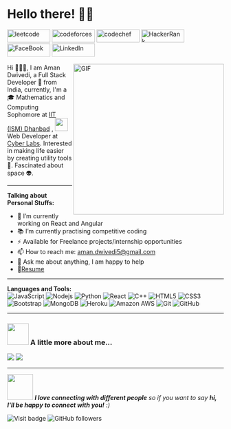 # Hello there! 👋🏻

<a href="https://leetcode.com/aman-codes/">
<img src="https://img.shields.io/badge/-LeetCode-black?style=flat-square&logo=leetcode" alt="leetcode"  width="100" height="30"></a>

<a href="https://codeforces.com/profile/Aman-Codes">
<img src="https://img.shields.io/badge/-Codeforces-black?style=flat-square&logo=codeforces" alt="codeforces"  width="100" height="30"></a>

<a href="https://www.codechef.com/users/aman_dwivedi">
<img src="https://img.shields.io/badge/-CodeChef-black?style=flat-square&logo=codechef" alt="codechef" width="100" height="30"></a>

<a href="https://www.hackerrank.com/Aman_Codes">
<img src="https://img.shields.io/badge/-HackerRank-black?style=flat-square&logo=hackerrank" alt="HackerRank"  width="100" height="30"></a>

<a href="https://www.facebook.com/profile.php?id=100039304971071">
<img src="https://img.shields.io/badge/-Facebook-black?style=flat-square&logo=facebook" alt="FaceBook"  width="100" height="30"></a>

<a href="https://www.linkedin.com/in/aman-dwivedi/">
<img src="https://img.shields.io/badge/-LinkedIn-black?style=flat-square&logo=linkedin" alt="LinkedIn"  width="100" height="30"></a>


<p>
<img align="right" alt="GIF" src="https://media.giphy.com/media/SWoSkN6DxTszqIKEqv/giphy.gif" width="350" height="350"/>
Hi 🙋🏻‍♂️, I am Aman Dwivedi, a Full Stack Developer 🚀 from India, currently, I'm a 
    🎓 Mathematics and Computing Sophomore at
     <a href="https://www.iitism.ac.in/">IIT (ISM) Dhanbad</a>
    , <img src="https://media.giphy.com/media/WUlplcMpOCEmTGBtBW/giphy.gif" width="30" >
    Web Developer at
    <a href="https://cyberlabs.club">Cyber Labs</a>.
    Interested in making life easier by creating utility tools 🔨. Fascinated about space 👽.
</p>

---
**Talking about Personal Stuffs:**

- 🌱 I’m currently working on React and Angular
- 📚 I’m currently practising competitive coding
- ⚡️ Available for Freelance projects/internship opportunities
- 📫 How to reach me: aman.dwivedi5@gmail.com
- 💬 Ask me about anything, I am happy to help
- 📝[Resume](https://drive.google.com/file/d/12k-NO8RtGx_tHBbytpeX5aMmxGaT42b3/view?usp=sharing)

---

**Languages and Tools:**  
![JavaScript](https://img.shields.io/badge/-JavaScript-black?style=flat-square&logo=javascript)
![Nodejs](https://img.shields.io/badge/-Nodejs-black?style=flat-square&logo=Node.js)
![Python](https://img.shields.io/badge/-Python-black?style=flat-square&logo=Python)
![React](https://img.shields.io/badge/-React-black?style=flat-square&logo=react)
![C++](https://img.shields.io/badge/-C++-00599C?style=flat-square&logo=c)
![HTML5](https://img.shields.io/badge/-HTML5-E34F26?style=flat-square&logo=html5&logoColor=white)
![CSS3](https://img.shields.io/badge/-CSS3-1572B6?style=flat-square&logo=css3)
![Bootstrap](https://img.shields.io/badge/-Bootstrap-563D7C?style=flat-square&logo=bootstrap)
![MongoDB](https://img.shields.io/badge/-MongoDB-black?style=flat-square&logo=mongodb)
![Heroku](https://img.shields.io/badge/-Heroku-430098?style=flat-square&logo=heroku)
![Amazon AWS](https://img.shields.io/badge/Amazon%20AWS-232F3E?style=flat-square&logo=amazon-aws)
![Git](https://img.shields.io/badge/-Git-black?style=flat-square&logo=git)
![GitHub](https://img.shields.io/badge/-GitHub-181717?style=flat-square&logo=github)

---

### <img src="https://media.giphy.com/media/VgCDAzcKvsR6OM0uWg/giphy.gif" width="50"> A little more about me... 

<img  src="https://github-readme-stats.vercel.app/api?username=Aman-Codes&&show_icons=true"/>
<img  src="https://github-readme-stats.vercel.app/api/top-langs/?username=Aman-Codes&&show_icons=true"/>

---

<img src="https://media.giphy.com/media/LnQjpWaON8nhr21vNW/giphy.gif" width="60"> <em><b>I love connecting with different people</b> so if you want to say <b>hi, I'll be happy to connect with you!</b> :)</em>

![Visit badge](https://badges.pufler.dev/visits/Aman-Codes/Aman-Codes)
![GitHub followers](https://img.shields.io/github/followers/Aman-Codes?label=Follow&style=plastic)
